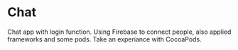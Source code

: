 # Chat
Chat app with login function.
Using Firebase to connect people, also applied frameworks and some pods. Take an experiance with CocoaPods.
